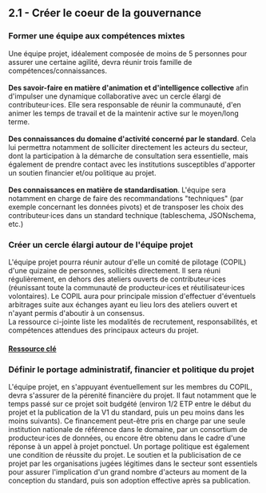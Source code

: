 ## 2.1 - Créer le coeur de la gouvernance 

### Former une équipe aux compétences mixtes 

Une équipe projet, idéalement composée de moins de 5 personnes pour assurer une certaine agilité, devra réunir trois famille de compétences/connaissances. 
<br><br> 
<b>Des savoir-faire  en matière d'animation et d'intelligence collective</b> afin d'impulser une dynamique collaborative avec un cercle élargi de contributeur·ices. Elle sera responsable de réunir la communauté, d'en animer les temps de travail et de la maintenir active sur le moyen/long terme. <br><br>
<b>Des connaissances du domaine d'activité concerné par le standard</b>. Cela lui permettra notamment de solliciter directement les acteurs du secteur, dont la participation à la démarche de consultation sera essentielle, mais également de prendre contact avec les institutions susceptibles d'apporter un soutien financier et/ou politique au projet. <br><br>
<b>Des connaissances en matière de standardisation</b>. L'équipe sera notamment en charge de faire des recommandations "techniques" (par exemple concernant les données pivots) et de transposer les choix des contributeur·ices dans un standard technique (tableschema, JSONschema, etc.)  

### Créer un cercle élargi autour de l'équipe projet 

L'équipe projet pourra réunir autour d'elle un comité de pilotage (COPIL) d'une quizaine de personnes, sollicités directement. Il sera réuni régulièrement, en dehors des ateliers ouverts de contributeur·ices (réunissant toute la communauté de producteur·ices et réutilisateur·ices volontaires). Le COPIL aura pour principale mission d'effectuer d'éventuels arbitrages suite aux échanges ayant eu lieu lors des ateliers ouvert et n'ayant permis d'aboutir à un consensus.  
La ressource ci-jointe liste les modalités de recrutement, responsabilités, et compétences attendues des principaux acteurs du projet. 

#### [Ressource clé](https://nextcloud.datactivist.coop/s/mQ6KtWt78erzb7K)

### Définir le portage administratif, financier et politique du projet 

L'équipe projet, en s'appuyant éventuellement sur les membres du COPIL, devra s'assurer de la pérenité financière du projet. Il faut notamment que le temps passé sur ce projet soit budgété (environ 1/2 ETP entre le début du projet et la publication de la V1 du standard, puis un peu moins dans les moins suivants). Ce financement peut-être pris en charge par une seule institution nationale de référence dans le domaine, par un consortium de producteur·ices de données, ou encore être obtenu dans le cadre d'une réponse à un appel à projet ponctuel. 
Un portage politique est également une condition de réussite du projet. Le soutien et la publicisation de ce projet par les organisations jugées légitimes dans le secteur sont essentiels pour assurer l'implication d'un grand nombre d'acteurs au moment de la conception du standard, puis son adoption effective après sa publication. 

